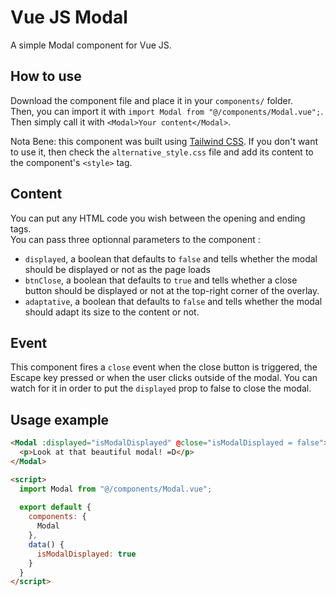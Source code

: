 # Vue JS Modal
A simple Modal component for Vue JS.

## How to use
Download the component file and place it in your `components/` folder.  
Then, you can import it with `import Modal from "@/components/Modal.vue";`.  
Then simply call it with `<Modal>Your content</Modal>`.  
  
Nota Bene: this component was built using [Tailwind CSS](https://tailwindcss.com/). If you don't want to use it, then check the `alternative_style.css` file and add its content to the component's `<style>` tag.

## Content
You can put any HTML code you wish between the opening and ending tags.  
You can pass three optionnal parameters to the component :
- `displayed`, a boolean that defaults to `false` and tells whether the modal should be displayed or not as the page loads
- `btnClose`, a boolean that defaults to `true` and tells whether a close button should be displayed or not at the top-right corner of the overlay.
- `adaptative`, a boolean that defaults to `false` and tells whether the modal should adapt its size to the content or not.

## Event
This component fires a `close` event when the close button is triggered, the Escape key pressed or when the user clicks outside of the modal. You can watch for it in order to put the `displayed` prop to false to close the modal.

## Usage example
```html
<Modal :displayed="isModalDisplayed" @close="isModalDisplayed = false">
  <p>Look at that beautiful modal! =D</p>
</Modal>

<script>
  import Modal from "@/components/Modal.vue";
  
  export default {
    components: {
      Modal
    },
    data() {
      isModalDisplayed: true
    }
  }
</script>
```
